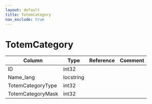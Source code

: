 ```yaml
---
layout: default
title: TotemCategory
nav_exclude: true
---
```

# TotemCategory

| Column | Type | Reference | Comment |
|--------|------|-----------|---------|
|ID|int32|||
|Name_lang|locstring|||
|TotemCategoryType|int32|||
|TotemCategoryMask|int32|||
